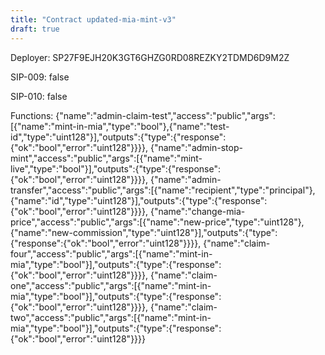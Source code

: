 ```yaml
---
title: "Contract updated-mia-mint-v3"
draft: true
---
```

Deployer: SP27F9EJH20K3GT6GHZG0RD08REZKY2TDMD6D9M2Z

SIP-009: false

SIP-010: false

Functions:
{"name":"admin-claim-test","access":"public","args":[{"name":"mint-in-mia","type":"bool"},{"name":"test-id","type":"uint128"}],"outputs":{"type":{"response":{"ok":"bool","error":"uint128"}}}}, {"name":"admin-stop-mint","access":"public","args":[{"name":"mint-live","type":"bool"}],"outputs":{"type":{"response":{"ok":"bool","error":"uint128"}}}}, {"name":"admin-transfer","access":"public","args":[{"name":"recipient","type":"principal"},{"name":"id","type":"uint128"}],"outputs":{"type":{"response":{"ok":"bool","error":"uint128"}}}}, {"name":"change-mia-price","access":"public","args":[{"name":"new-price","type":"uint128"},{"name":"new-commission","type":"uint128"}],"outputs":{"type":{"response":{"ok":"bool","error":"uint128"}}}}, {"name":"claim-four","access":"public","args":[{"name":"mint-in-mia","type":"bool"}],"outputs":{"type":{"response":{"ok":"bool","error":"uint128"}}}}, {"name":"claim-one","access":"public","args":[{"name":"mint-in-mia","type":"bool"}],"outputs":{"type":{"response":{"ok":"bool","error":"uint128"}}}}, {"name":"claim-two","access":"public","args":[{"name":"mint-in-mia","type":"bool"}],"outputs":{"type":{"response":{"ok":"bool","error":"uint128"}}}}
